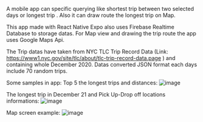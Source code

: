  A mobile app can specific querying like shortest trip between two selected days or longest trip . Also it can draw route the longest trip on Map. 
 
This app made with React Native Expo also uses Firebase Realtime Database to storage datas. For Map view and drawing the trip route the app uses Google Maps Api.  

The Trip datas have taken from NYC TLC Trip Record Data (Link: https://www1.nyc.gov/site/tlc/about/tlc-trip-record-data.page
) and containing whole December 2020. Datas converted JSON format each days include 70 random trips.

Some samples in app:
Top 5 the longest trips and distances:
![image](https://user-images.githubusercontent.com/83495182/116783004-ffe4d280-aa94-11eb-9835-b2343d3ea9b7.png)

The longest trip in December 21 and Pick Up-Drop off locations informations:
![image](https://user-images.githubusercontent.com/83495182/116783047-476b5e80-aa95-11eb-9559-bca932401410.png)

Map screen example:
![image](https://user-images.githubusercontent.com/83495182/116783055-56521100-aa95-11eb-8149-b64551924d26.png)

